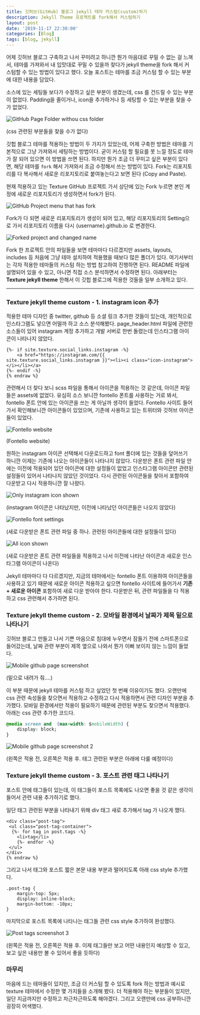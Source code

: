 ```yaml
---
title: 깃허브(GitHub) 블로그 jekyll 테마 커스텀(custom)하기
description: Jekyll Theme 프로젝트를 fork해서 커스텀하기
layout: post
date: '2019-11-17 22:30:00'
categories: [Blog]
tags: [blog, jekyll]
---
```


어제 깃허브 블로그 구축하고 나서 꾸미려고 하니깐 뭔가 마음대로 꾸밀 수 없는 걸 느껴서, 테마를 가져와서 내 입맛대로 꾸밀 수 있을까 찾다가 jekyll theme을 fork 해서 커스텀할 수 있는 방법이 있다고 했다. 오늘 포스트는 테마를 조금 커스텀 할 수 있는 부분에 대한 내용을 담았다.

소스에 있는 세팅들 보다가 수정하고 싶은 부분이 생겼는데, css 를 건드릴 수 있는 부분이 없었다. Padding을 줄이거나, icon을 추가하거나 등 세팅할 수 있는 부분을 찾을 수가 없었다.

![GitHub Page Folder withou css folder](/assets/img/2019/11/17/image1.png)

(css 관련된 부분들을 찾을 수가 없다)

깃헙 블로그 테마를 적용하는 방법이 두 가지가 있었는데, 어제 구축한 방법은 테마를 기본적으로 그냥 가져와서 세팅하는 방법이다. 굳이 커스텀 할 필요를 못 느낄 정도로 테마가 잘 되어 있으면 이 방법을 쓰면 된다. 하지만 뭔가 조금 더 꾸미고 싶은 부분이 있다면, 해당 테마를 `fork` 해서 가져와서 조금 수정해서 쓰는 방법이 있다. Fork는 리포지토리를 다 복사해서 새로운 리포지토리로 붙여놓는다고 보면 된다 (Copy and Paste).

현재 적용하고 있는 Texture GitHub 프로젝트 가서 상단에 있는 Fork 누르면 본인 계정에 새로운 리포지토리가 생성하면서 fork가 된다.

![GitHub Project menu that has fork](/assets/img/2019/11/17/image2.png)

Fork가 다 되면 새로운 리포지토리가 생성이 되어 있고, 해당 리포지토리의 Setting으로 가서 리포지토리 이름을 다시 {username}.github.io 로 변경한다.

![Forked project and changed name](/assets/img/2019/11/17/image3.png)

Fork 한 프로젝트 안의 파일들을 보면 테마마다 다르겠지만 assets, layouts, includes 등 처음에 그냥 테마 설치하여 적용했을 때보다 많은 폴더가 있다. 여기서부터는 각자 적용한 테마들의 커스텀 하는 방법 참고하여 진행하면 된다. README 파일에 설명되어 있을 수 있고, 아니면 직접 소스 분석하면서 수정하면 된다. 아래부터는 **Texture jekyll theme** 한해서 이 깃헙 블로그에 적용한 것들을 일부 소개하고 있다.

--------------------------------------------------------------------------------------------------------------------------------------------------------------------------

### Texture jekyll theme custom - 1. instagram icon 추가
적용한 테마 디자인 중 twitter, github 등 소셜 링크 추가한 것들이 있는데, 개인적으로 인스타그램도 넣으면 어떨까 하고 소스 분석해봤다. page_header.html 파일에 관련한 소스들이 있어 instagram 계정 추가하고 개발 서버로 한번 돌렸는데 인스타그램 아이콘이 나타나지 않았다.

```html{% raw %}
{%- if site.texture.social_links.instagram -%}
	<a href="https://instagram.com/{{ site.texture.social_links.instagram }}"><li><i class="icon-instagram"></i></li></a>
{%- endif -%}
{% endraw %}
```

관련해서 더 찾다 보니 scss 파일을 통해서 아이콘을 적용하는 것 같은데, 아이콘 파일들은 assets에 없었다. 유심히 소스 보니깐 fontello 폰트를 사용하는 거로 봐서, fontello 폰트 안에 있는 아이콘을 쓰는 게 아닐까 생각이 들었다. Fontello 사이트 들어가서 확인해보니깐 아이콘들이 있었으며, 기존에 사용하고 있는 트위터와 깃허브 아이콘들이 있었다.

![Fontello website](/assets/img/2019/11/17/image4.png)

(Fontello website)

원하는 instagram 아이콘 선택해서 다운로드하고 font 폴더에 있는 것들을 덮어쓰기 하니깐 이제는 기존에 나오는 아이콘들이 나타나지 않았다. 다운받은 폰트 관련 파일 안에는 이전에 적용되어 있던 아이콘에 대한 설정들이 없었고 인스타그램 아이콘만 관련된 설정들이 있어서 나타나지 않았던 것이었다. 다시 관련된 아이콘들을 찾아서 포함하여 다운받고 다시 적용하니깐 잘 나왔다.

![Only instagram icon shown](/assets/img/2019/11/17/image5.png)

(instagram 아이콘은 나타났지만, 이전에 나타났던 아이콘들은 나오지 않았다)

![Fontello font settings](/assets/img/2019/11/17/image6.png)

(새로 다운받은 폰트 관련 파일 중 하나. 관련된 아이콘들에 대한 설정들이 있다)

![All icon shown](/assets/img/2019/11/17/image7.png)

(새로 다운받은 폰트 관련 파일들을 적용하고 나서 이전에 나타난 아이콘과 새로운 인스타그램 아이콘이 나온다)

Jekyll 테마마다 다 다르겠지만, 지금의 테마에서는 fontello 폰트 이용하여 아이콘들을 사용하고 있기 때문에 새로운 아이콘 적용하고 싶으면 fontello 사이트에 들어가서 **기존 + 새로운 아이콘** 포함하여 새로 다운 받아야 한다. 다운받은 뒤, 관련 파일들을 다 적용하고 css 관련해서 추가하면 된다.


### Texture jekyll theme custom - 2. 모바일 환경에서 날짜가 제목 밑으로 나타나기
깃허브 블로그 만들고 나서 기쁜 마음으로 침대에 누우면서 잠들기 전에 스마트폰으로 들어갔는데, 날짜 관련 부분이 제목 옆으로 나와서 뭔가 이뻐 보이지 않는 느낌이 들었다.

![Mobile github page screenshot](/assets/img/2019/11/17/image8.PNG)

(밑으로 내려가 줘....)

이 부분 때문에 jekyll 테마를 커스텀 하고 싶었던 첫 번째 이유이기도 했다. 오랜만에 css 관련 속성들을 찾으면서 적용하고 수정하고 다시 적용하면서 관련 디자인 부분을 추가했다. 모바일 환경에서만 적용이 필요하기 때문에 관련된 부분도 찾으면서 적용했다. 아래는 css 관련 추가한 코드다.

```css
@media screen and  (max-width: $mobileWidth) {
    display: block;
}
```

![Mobile github page screenshot 2](/assets/img/2019/11/17/image9.png)

(왼쪽은 적용 전, 오른쪽은 적용 후. 태그 관련된 부분은 아래에 다룰 예정이다)



### Texture jekyll theme custom - 3. 포스트 관련 태그 나타나기
포스트 안에 태그들이 있는데, 이 태그들이 포스트 목록에도 나오면 좋을 것 같은 생각이 들어서 관련 내용 추가하기로 했다.

일단 태그 관련된 부분을 나타내기 위해 div 태그 새로 추가해서 tag 가 나오게 했다.

```html{% raw %}
<div class="post-tag">
 <ul class="post-tag-container">
  {%- for tag in post.tags -%}
    <li>tag</li>
	{%- endfor -%}
 </ul>
</div>
{% endraw %}
```


그리고 나서 태그와 포스트 짧은 본문 내용 부분과 떨어지도록 아래 css style 추가했다.

```
.post-tag {
	margin-top: 5px;
	display: inline-block;
	margin-bottom: -10px;
}
```

마지막으로 포스트 목록에 나타나는 태그들 관련 css style 추가하여 완성했다.

![Post tags screenshot 3](/assets/img/2019/11/17/image10.png)

(왼쪽은 적용 전, 오른쪽은 적용 후. 이제 태그들만 보고 어떤 내용인지 예상할 수 있고, 보고 싶은 내용만 볼 수 있어서 좋을 듯하다)


### 마무리
마음에 드는 테마들이 있지만, 조금 더 커스텀 할 수 있도록 fork 하는 방법과 예시로 texture 테마에서 수정한 몇 가지들을 소개해 봤다. 더 적용해야 하는 부분들이 있지만, 일단 지금까지만 수정하고 차근차근하도록 해야겠다. 그리고 오랜만에 css 공부하니깐 굉장히 어색했다.